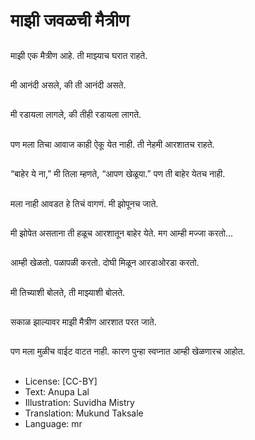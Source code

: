 # माझी जवळची मैत्रीण

##
माझी एक मैत्रीण आहे. ती माझ्याच घरात राहते.

##
मी आनंदी असले, की ती आनंदी असते.

##
मी रडायला लागले, की तीही रडायला लागते.

##
पण मला तिचा आवाज काही ऐकू येत नाही. ती नेहमी आरशातच राहते.

##
“बाहेर ये ना,” मी तिला म्हणते, “आपण खेळूया.” पण ती बाहेर येतच नाही.

##
मला नाही आवडत हे तिचं वागणं. मी झोपूनच जाते.

##
मी झोपेत असताना ती हळूच आरशातून बाहेर येते. मग आम्ही मज्जा करतो...

##
आम्ही खेळतो. पळापळी करतो. दोघी मिळून आरडाओरडा करतो.

##
मी तिच्याशी बोलते, ती माझ्याशी बोलते.

##
सकाळ झाल्यावर माझी मैत्रीण आरशात परत जाते.

##
पण मला मुळीच वाईट वाटत नाही. कारण पुन्हा स्वप्नात आम्ही खेळणारच आहोत.

##
* License: [CC-BY]
* Text: Anupa Lal
* Illustration: Suvidha Mistry
* Translation: Mukund Taksale
* Language: mr
